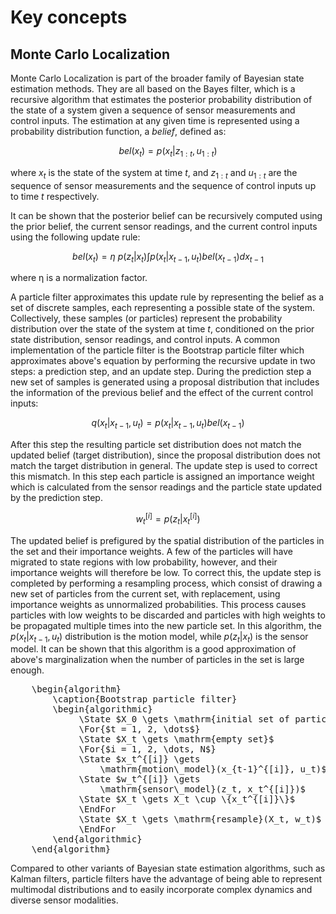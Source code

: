 <link rel="stylesheet" href="https://cdn.jsdelivr.net/npm/pseudocode@2.4.1/build/pseudocode.min.css">
<script src="https://cdn.jsdelivr.net/npm/pseudocode@2.4.1/build/pseudocode.min.js"></script>

# Key concepts

## Monte Carlo Localization

Monte Carlo Localization is part of the broader family of Bayesian state estimation methods. They are all based on the Bayes filter, which is a recursive algorithm that estimates the posterior probability distribution of the state of a system given a sequence of sensor measurements and control inputs. The estimation at any given time is represented using a probability distribution function, a _belief_, defined as:

$$
    bel(x_t) = p(x_t|z_{1:t}, u_{1:t})
$$

where $x_t$ is the state of the system at time $t$, and $z_{1:t}$ and $u_{1:t}$ are the sequence of sensor measurements and the sequence of control inputs up to time $t$ respectively.

It can be shown that the posterior belief can be recursively computed using the prior belief, the current sensor readings, and the current control inputs using the following update rule:

$$
    bel(x_t) = η\ p(z_t|x_t) \int p(x_t|x_{t-1}, u_t) bel(x_{t-1}) dx_{t-1}
$$

where η is a normalization factor.

A particle filter approximates this update rule by representing the belief as a set of discrete samples, each representing a possible state of the system. Collectively, these samples (or particles) represent the probability distribution over the state of the system at time $t$, conditioned on the prior state distribution, sensor readings, and control inputs. A common implementation of the particle filter is the Bootstrap particle filter which approximates above's equation by performing the recursive update in two steps: a prediction step,
and an update step. During the prediction step a new set of samples is generated using a proposal distribution that includes the information of the previous belief and the effect of the current control inputs:

$$
    q(x_t|x_{t-1}, u_t) = p(x_t|x_{t-1}, u_t) bel(x_{t-1})
$$

After this step the resulting particle set distribution does not match the updated belief (target distribution), since the proposal distribution does not match the target distribution in general. The update step is used to correct this mismatch. In this step each particle is assigned an importance weight which is calculated from the sensor readings and the particle state updated by the prediction step.

$$
    w^{[i]}_t = p(z_t|x^{[i]}_t)
$$

The updated belief is prefigured by the spatial distribution of the particles in the set and their importance weights. A few of the particles will have migrated to state regions with low probability, however, and their importance weights will therefore be low. To correct this, the update step is completed by performing a resampling process, which consist of drawing a new set of particles from the current set, with replacement, using importance weights as unnormalized probabilities. This process causes particles with low weights to be discarded and particles with high weights to be propagated multiple times into the new particle set. In this algorithm, the $p(x_t|x_{t-1}, u_t)$ distribution is the motion model, while $p(z_t|x_t)$ is the sensor model. It can be shown that this algorithm is a good approximation of above's marginalization when the number of particles in the set is large enough.

<pre id="bootstrap_filter" class="pseudocode">
    \begin{algorithm}
        \caption{Bootstrap particle filter}
        \begin{algorithmic}
             \State $X_0 \gets \mathrm{initial set of particles}$
             \For{$t = 1, 2, \dots$}
             \State $X_t \gets \mathrm{empty set}$
             \For{$i = 1, 2, \dots, N$}
             \State $x_t^{[i]} \gets
                 \mathrm{motion\_model}(x_{t-1}^{[i]}, u_t)$
             \State $w_t^{[i]} \gets
                 \mathrm{sensor\_model}(z_t, x_t^{[i]})$
             \State $X_t \gets X_t \cup \{x_t^{[i]}\}$
             \EndFor
             \State $X_t \gets \mathrm{resample}(X_t, w_t)$
             \EndFor
        \end{algorithmic}
    \end{algorithm}
</pre>

Compared to other variants of Bayesian state estimation algorithms, such as Kalman filters, particle filters have the advantage of being able to represent multimodal distributions and to easily incorporate complex dynamics and diverse sensor modalities.

<script>pseudocode.renderClass("pseudocode");</script>
